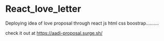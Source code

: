 # React_love_letter
Deploying idea of love proposal through  react js html css boostrap..........

check it out at https://aadi-proposal.surge.sh/
